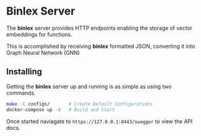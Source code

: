 # Binlex Server

The **binlex** server provides HTTP endpoints enabling the storage of vector embeddings for functions.

This is accomplished by receiving **binlex** formatted JSON, converting it into Graph Neural Network (GNN)

## Installing

Getting the **binlex** server up and running is as simple as using two commands.

```bash
make -C configs/       # Create Default Configurations
docker-compose up -d   # Build and Start
```

Once started naviagate to `https://127.0.0.1:8443/swagger` to view the API docs.

